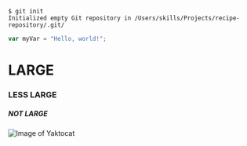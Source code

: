 
```
$ git init
Initialized empty Git repository in /Users/skills/Projects/recipe-repository/.git/
```

``` javascript
var myVar = "Hello, world!";
```

# LARGE
### LESS LARGE
##### NOT LARGE


![Image of Yaktocat](https://octodex.github.com/images/yaktocat.png)

